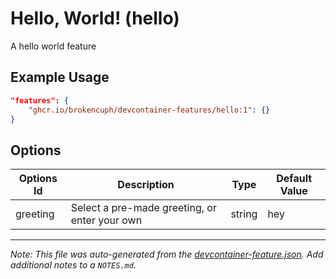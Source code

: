 
# Hello, World! (hello)

A hello world feature

## Example Usage

```json
"features": {
    "ghcr.io/brokencuph/devcontainer-features/hello:1": {}
}
```

## Options

| Options Id | Description | Type | Default Value |
|-----|-----|-----|-----|
| greeting | Select a pre-made greeting, or enter your own | string | hey |



---

_Note: This file was auto-generated from the [devcontainer-feature.json](https://github.com/brokencuph/devcontainer-features/blob/main/src/hello/devcontainer-feature.json).  Add additional notes to a `NOTES.md`._
